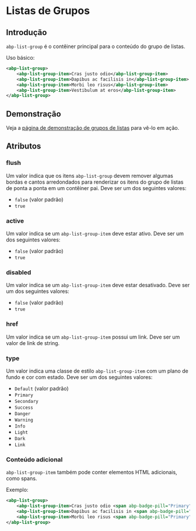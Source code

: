 # Listas de Grupos

## Introdução

`abp-list-group` é o contêiner principal para o conteúdo do grupo de listas.

Uso básico:

````xml
<abp-list-group>
    <abp-list-group-item>Cras justo odio</abp-list-group-item>
    <abp-list-group-item>Dapibus ac facilisis in</abp-list-group-item>
    <abp-list-group-item>Morbi leo risus</abp-list-group-item>
    <abp-list-group-item>Vestibulum at eros</abp-list-group-item>
</abp-list-group>
````

## Demonstração

Veja a [página de demonstração de grupos de listas](https://bootstrap-taghelpers.abp.io/Components/ListGroup) para vê-lo em ação.

## Atributos

### flush

Um valor indica que os itens `abp-list-group` devem remover algumas bordas e cantos arredondados para renderizar os itens do grupo de listas de ponta a ponta em um contêiner pai. Deve ser um dos seguintes valores:

* `false` (valor padrão)
* `true`

### active

Um valor indica se um `abp-list-group-item` deve estar ativo. Deve ser um dos seguintes valores:

* `false` (valor padrão)
* `true`

### disabled

Um valor indica se um `abp-list-group-item` deve estar desativado. Deve ser um dos seguintes valores:

* `false` (valor padrão)
* `true`

### href

Um valor indica se um `abp-list-group-item` possui um link. Deve ser um valor de link de string.

### type

Um valor indica uma classe de estilo `abp-list-group-item` com um plano de fundo e cor com estado. Deve ser um dos seguintes valores:

* `Default` (valor padrão)
* `Primary`
* `Secondary`
* `Success`
* `Danger`
* `Warning`
* `Info`
* `Light`
* `Dark`
* `Link`

### Conteúdo adicional

`abp-list-group-item` também pode conter elementos HTML adicionais, como spans.

Exemplo:

````xml
<abp-list-group>
    <abp-list-group-item>Cras justo odio <span abp-badge-pill="Primary">14</span></abp-list-group-item>
    <abp-list-group-item>Dapibus ac facilisis in <span abp-badge-pill="Primary">2</span></abp-list-group-item>
    <abp-list-group-item>Morbi leo risus <span abp-badge-pill="Primary">1</span></abp-list-group-item>
</abp-list-group>
````